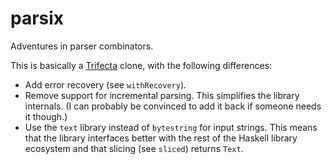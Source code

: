 # parsix

Adventures in parser combinators.

This is basically a [Trifecta](https://github.com/ekmett/trifecta) clone, with the following differences:

* Add error recovery (see `withRecovery`).
* Remove support for incremental parsing. This simplifies the library internals. (I can probably be convinced to add it back if someone needs it though.)
* Use the `text` library instead of `bytestring` for input strings. This means that the library interfaces better with the rest of the Haskell library ecosystem and that slicing (see `sliced`) returns `Text`.
